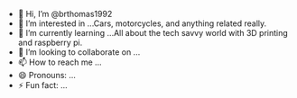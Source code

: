 - 👋 Hi, I’m @brthomas1992
- 👀 I’m interested in ...Cars, motorcycles, and anything related really.    
- 🌱 I’m currently learning ...All about the tech savvy world with 3D printing and raspberry pi.
- 💞️ I’m looking to collaborate on ...
- 📫 How to reach me ...
- 😄 Pronouns: ...
- ⚡ Fun fact: ...

<!---
brthomas1992/brthomas1992 is a ✨ special ✨ repository because its `README.md` (this file) appears on your GitHub profile.
You can click the Preview link to take a look at your changes.
--->
